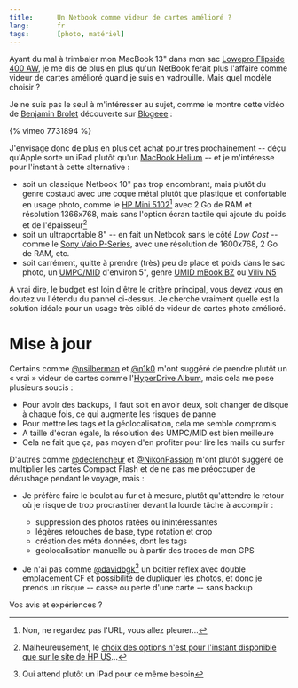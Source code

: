 ```yaml
---
title:      Un Netbook comme videur de cartes amélioré ?
lang:       fr
tags:       [photo, matériel]
---
```


Ayant du mal à trimbaler mon MacBook 13" dans mon sac [Lowepro Flipside 400 AW](/2008/12/quel-sac-photo-pour-un-reflex-et-ses-accessoires.html), je me dis de plus en plus qu'un NetBook ferait plus l'affaire comme videur de cartes amélioré quand je suis en vadrouille. Mais quel modèle choisir ?

Je ne suis pas le seul à m'intéresser au sujet, comme le montre cette vidéo de [Benjamin Brolet](http://www.photob.be/) découverte sur [Blogeee](http://www.blogeee.net/2009/12/un-netbook-au-service-dun-photographe-une-video-a-voir-absolument-si-vous-etes-amateur-de-photo/) :

{% vimeo 7731894 %}

J'envisage donc de plus en plus cet achat pour très prochainement -- déçu qu'Apple sorte un iPad plutôt qu'un [MacBook Helium](/2008/09/a-quand-un-macbook-helium-pour-concurrencer-les-asus-eee-pc-msi-wind-et-autres-medion-akoya.html) -- et je m'intéresse pour l'instant à cette alternative :

- soit un classique Netbook 10" pas trop encombrant, mais plutôt du genre costaud avec une coque métal plutôt que plastique et confortable en usage photo, comme le [HP Mini 5102](http://h10010.www1.hp.com/wwpc/fr/fr/sm/WF05a/321957-321957-64295-3955550-3955550-4094022.html)[^1] avec 2 Go de RAM et résolution 1366x768, mais sans l'option écran tactile qui ajoute du poids et de l'épaisseur[^2]
- soit un ultraportable 8" -- en fait un Netbook sans le côté *Low Cost* -- comme le [Sony Vaio P-Series](http://www.sony.fr/product/vn-p-series), avec une résolution de 1600x768, 2 Go de RAM, etc.
- soit carrément, quitte à prendre (très) peu de place et poids dans le sac photo, un [UMPC/MID](http://www.presence-pc.com/actualite/mid-umpc-27251/) d'environ 5", genre [UMID mBook BZ](http://www.dynamism.com/notebooks/umid_bz.shtml) ou [Viliv N5](http://www.journaldugeek.com/2010/01/18/des-photos-du-viliv-n5/)

A vrai dire, le budget est loin d'être le critère principal, vous devez vous en doutez vu l'étendu du pannel ci-dessus. Je cherche vraiment quelle est la solution idéale pour un usage très ciblé de videur de cartes photo amélioré.

# Mise à jour

Certains comme [@nsilberman](http://twitter.com/nsilberman/statuses/9618017745) et [@n1k0](http://twitter.com/n1k0/statuses/9618326420) m'ont suggéré de prendre plutôt un « vrai » videur de cartes comme l'[HyperDrive Album](http://www.hypershop.com/HyperDrive-Memory-Card-Backup-Device-s/119.htm), mais cela me pose plusieurs soucis :

- Pour avoir des backups, il faut soit en avoir deux, soit changer de disque à chaque fois, ce qui augmente les risques de panne
- Pour mettre les tags et la géolocalisation, cela me semble compromis
- A taille d'écran égale, la résolution des UMPC/MID est bien meilleure
- Cela ne fait que ça, pas moyen d'en profiter pour lire les mails ou surfer

D'autres comme [@declencheur](http://twitter.com/declencheur/statuses/9619575269) et [@NikonPassion](http://twitter.com/NikonPassion/statuses/9618044243) m'ont plutôt suggéré de multiplier les cartes Compact Flash et de ne pas me préoccuper de dérushage pendant le voyage, mais :

- Je préfère faire le boulot au fur et à mesure, plutôt qu'attendre le retour où je risque de trop procrastiner devant la lourde tâche à accomplir :
    - suppression des photos ratées ou inintéressantes
    - légères retouches de base, type rotation et crop
    - création des méta données, dont les tags
    - géolocalisation manuelle ou à partir des traces de mon GPS

- Je n'ai pas comme [@davidbgk](http://twitter.com/davidbgk/statuses/9618769033)[^3] un boitier reflex avec double emplacement CF et possibilité de dupliquer les photos, et donc je prends un risque -- casse ou perte d'une carte -- sans backup

Vos avis et expériences ?



[^1]: Non, ne regardez pas l'URL, vous allez pleurer...

[^2]: Malheureusement, le [choix des options n'est pour l'instant disponible que sur le site de HP US](http://www.blogeee.net/2010/01/lhp-mini-5102-sadapte-a-vos-besoins-pas-a-votre-budget/)...

[^3]: Qui attend plutôt un iPad pour ce même besoin

